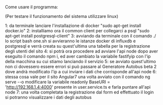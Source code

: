 Come usare il programma:

(Per testare il funzionamento del sistema utilizzare linux)

1: da terminale lanciare l'installazione di docker "sudo apt-get install docker.io"
2: installiamo ora il common client per collegarci a psql "sudo apt-get install postgresql-client"
3: avviando da terminale con il comando ./ lo script bash one.sh si avvieranno le istanze docker di influxdb e postgresql e verrà creata su quest'ultima una tabella per la registrazione degli utenti del sito 
4: si potrà ora procedere ad avviare l'api node dopo aver eseguito il comando npm i, ed aver cambiato la variabile fastifyip con l'ip della macchina su cui stiamo lanciando il servizio 
5: se avviato quest'ultimo non ci dovessero essere errori si può passare al Generatore Autobus beta 2 dove andrà modificato l'ip a cui inviare i dati che corrisponde all'api node
6: stessa cosa vale per il sito Angular7 una volta avviato con il comando ng serve --o modificare la variabile readonly BaseURI = 'http://192.168.1.4:4000' presente in user.service.ts e farla puntare all'api node
7: una volta completata la registrazione dal form ed effettuato il login si potranno visualizzare i dati degli autobus